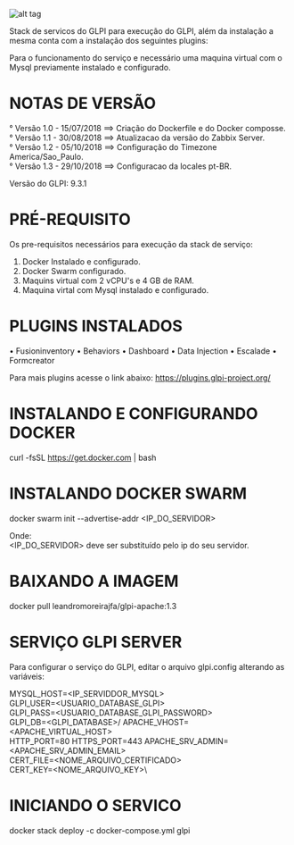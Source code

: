 ![alt tag](https://glpi-project.org/wp-content/uploads/2017/03/logo-glpi-bleu-1.png)

Stack de servicos do GLPI para execução do GLPI, além da instalação a mesma conta com a instalação dos seguintes plugins:

Para o funcionamento do serviço e necessário  uma maquina virtual com o Mysql previamente instalado e configurado.

# NOTAS DE VERSÃO
 °  Versão 1.0 - 15/07/2018 ==> Criação do Dockerfile e do Docker composse.\
 °  Versão 1.1 - 30/08/2018 ==> Atualizacao da versão do Zabbix Server.\
 °  Versão 1.2 - 05/10/2018 ==> Configuração do Timezone America/Sao_Paulo.\
 °  Versão 1.3 - 29/10/2018 ==> Configuracao da locales pt-BR.

 Versão do GLPI: 9.3.1

# PRÉ-REQUISITO
Os pre-requisitos necessários para execução da stack de serviço:
 1) Docker Instalado e configurado.
 2) Docker Swarm configurado.
 3) Maquins virtual com 2 vCPU's e 4 GB de RAM.
 4) Maquina virtal com Mysql instalado e configurado.

# PLUGINS INSTALADOS
 • Fusioninventory
 • Behaviors
 • Dashboard
 • Data Injection
 • Escalade
 • Formcreator
 
Para mais plugins acesse o link abaixo:
https://plugins.glpi-project.org/

# INSTALANDO E CONFIGURANDO DOCKER
 curl -fsSL https://get.docker.com | bash

# INSTALANDO DOCKER SWARM
 docker swarm init --advertise-addr  <IP_DO_SERVIDOR>

 Onde:\
 <IP_DO_SERVIDOR> deve ser substituído pelo ip do seu servidor.

# BAIXANDO A IMAGEM
 docker pull leandromoreirajfa/glpi-apache:1.3
                                                 
# SERVIÇO GLPI SERVER
Para configurar o serviço do GLPI, editar o arquivo glpi.config alterando as variáveis:

MYSQL_HOST=<IP_SERVIDDOR_MYSQL>\
GLPI_USER=<USUARIO_DATABASE_GLPI>\
GLPI_PASS=<USUARIO_DATABASE_GLPI_PASSWORD>\
GLPI_DB=<GLPI_DATABASE>/
APACHE_VHOST=<APACHE_VIRTUAL_HOST>\
HTTP_PORT=80
HTTPS_PORT=443
APACHE_SRV_ADMIN=<APACHE_SRV_ADMIN_EMAIL>\
CERT_FILE=<NOME_ARQUIVO_CERTIFICADO>\
CERT_KEY=<NOME_ARQUIVO_KEY>\

# INICIANDO O SERVICO
 docker stack deploy -c docker-compose.yml glpi 
